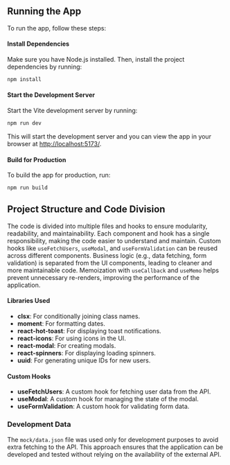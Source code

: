 ## Running the App

To run the app, follow these steps:

#### Install Dependencies

Make sure you have Node.js installed. Then, install the project dependencies by running:

```bash
npm install
```

#### Start the Development Server

Start the Vite development server by running:

```bash
npm run dev
```

This will start the development server and you can view the app in your browser at [http://localhost:5173/](http://localhost:5173).

#### Build for Production

To build the app for production, run:

```bash
npm run build
```
## Project Structure and Code Division

The code is divided into multiple files and hooks to ensure modularity, readability, and maintainability. Each component and hook has a single responsibility, making the code easier to understand and maintain. Custom hooks like `useFetchUsers`, `useModal`, and `useFormValidation` can be reused across different components. Business logic (e.g., data fetching, form validation) is separated from the UI components, leading to cleaner and more maintainable code. Memoization with `useCallback` and `useMemo` helps prevent unnecessary re-renders, improving the performance of the application.

#### Libraries Used

- **clsx**: For conditionally joining class names.
- **moment**: For formatting dates.
- **react-hot-toast**: For displaying toast notifications.
- **react-icons**: For using icons in the UI.
- **react-modal**: For creating modals.
- **react-spinners**: For displaying loading spinners.
- **uuid**: For generating unique IDs for new users.

#### Custom Hooks

- **useFetchUsers**: A custom hook for fetching user data from the API.
- **useModal**: A custom hook for managing the state of the modal.
- **useFormValidation**: A custom hook for validating form data.

### Development Data
The `mock/data.json` file was used only for development purposes to avoid extra fetching to the API. This approach ensures that the application can be developed and tested without relying on the availability of the external API.